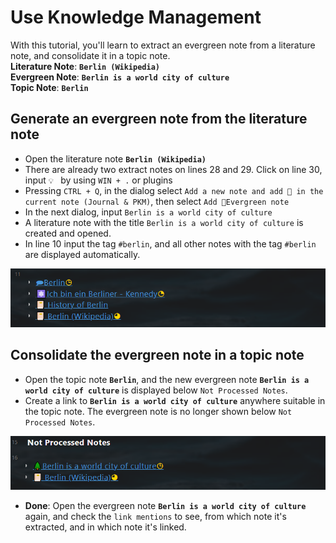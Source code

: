 # Use Knowledge Management
With this tutorial, you'll learn to extract an evergreen note from a literature note, and consolidate it in a topic note.  
**Literature Note**: **``Berlin (Wikipedia)``**   
**Evergreen Note**:  **``Berlin is a world city of culture``**   
**Topic Note**: **``Berlin``**  


## Generate an evergreen note from the literature note

- Open the literature note **``Berlin (Wikipedia)``**   
- There are already two extract notes on lines 28 and 29. Click on line 30,  input ``💡 `` by using ``WIN + .`` or plugins
- Pressing ``CTRL + Q``, in the dialog select `Add a new note and add 🔗 in the current note (Journal & PKM)`, then select `Add 🌲Evergreen note` 
- In the next dialog, input `Berlin is a world city of culture`
- A literature note with the title `Berlin is a world city of culture` is created and opened. 
- In line 10 input the tag ``#berlin``, and all other notes with the tag ``#berlin`` are displayed automatically. 

![image-20220815225516101](images/image-20220815225516101.png)


## Consolidate the evergreen note in a topic note  

- Open the topic note **``Berlin``**, and the new evergreen note **`Berlin is a world city of culture`** is displayed below ``Not Processed Notes``.
- Create a link to  **`Berlin is a world city of culture`** anywhere suitable in the topic note. The evergreen note is no longer shown below ``Not Processed Notes``.  

![image-20220815225630258](images/image-20220815225630258.png)

- **Done**: Open the evergreen note **`Berlin is a world city of culture`** again, and check the ``link mentions`` to see, from which note it's extracted, and in which note it's linked. 
